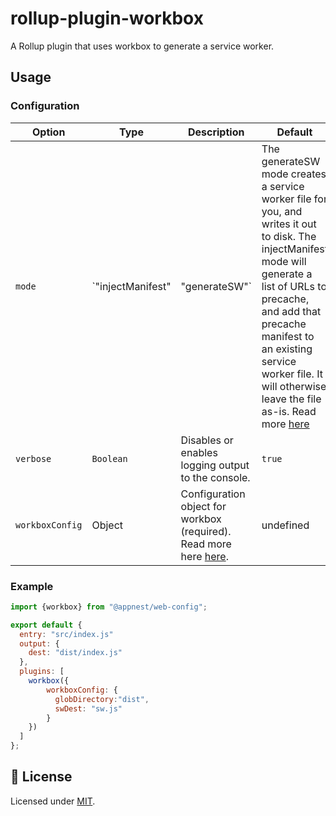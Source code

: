 # rollup-plugin-workbox

A Rollup plugin that uses workbox to generate a service worker.

## Usage

### Configuration

Option   |   Type        |    Description     |    Default
---------| --------------| ------------------ | ---------------------------------
`mode` | `"injectManifest" | "generateSW"` | The generateSW mode creates a service worker file for you, and writes it out to disk. The injectManifest mode will generate a list of URLs to precache, and add that precache manifest to an existing service worker file. It will otherwise leave the file as-is. Read more [here](https://developers.google.com/web/tools/workbox/modules/workbox-build)  | `"generateSW"`
`verbose` | `Boolean` | Disables or enables logging output to the console. | `true`
`workboxConfig` | Object | Configuration object for workbox (required). Read more here [here](https://goo.gl/2aRDsh). | undefined

### Example

```js
import {workbox} from "@appnest/web-config";

export default {
  entry: "src/index.js"
  output: {
    dest: "dist/index.js"
  },
  plugins: [
    workbox({
        workboxConfig: {
          globDirectory:"dist",
          swDest: "sw.js"
        }
    })
  ]
};
```

## 🎉 License

Licensed under [MIT](https://opensource.org/licenses/MIT).
